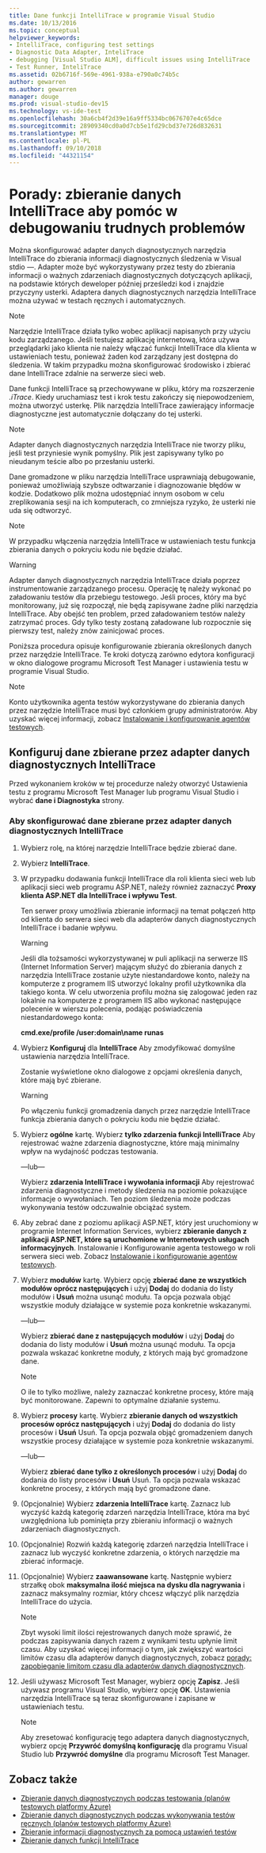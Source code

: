```yaml
---
title: Dane funkcji IntelliTrace w programie Visual Studio
ms.date: 10/13/2016
ms.topic: conceptual
helpviewer_keywords:
- IntelliTrace, configuring test settings
- Diagnostic Data Adapter, InteliTrace
- debugging [Visual Studio ALM], difficult issues using IntelliTrace
- Test Runner, InteliTrace
ms.assetid: 02b6716f-569e-4961-938a-e790a0c74b5c
author: gewarren
ms.author: gewarren
manager: douge
ms.prod: visual-studio-dev15
ms.technology: vs-ide-test
ms.openlocfilehash: 30a6cb4f2d39e16a9ff5334bc0676707e4c65dce
ms.sourcegitcommit: 28909340cd0a0d7cb5e1fd29cbd37e726d832631
ms.translationtype: MT
ms.contentlocale: pl-PL
ms.lasthandoff: 09/10/2018
ms.locfileid: "44321154"
---
```

# <a name="how-to-collect-intellitrace-data-to-help-debug-difficult-issues"></a>Porady: zbieranie danych IntelliTrace aby pomóc w debugowaniu trudnych problemów

Można skonfigurować adapter danych diagnostycznych narzędzia IntelliTrace do zbierania informacji diagnostycznych śledzenia w Visual stdio —. Adapter może być wykorzystywany przez testy do zbierania informacji o ważnych zdarzeniach diagnostycznych dotyczących aplikacji, na podstawie których deweloper później prześledzi kod i znajdzie przyczyny usterki. Adaptera danych diagnostycznych narzędzia IntelliTrace można używać w testach ręcznych i automatycznych.

> [!NOTE]
> Narzędzie IntelliTrace działa tylko wobec aplikacji napisanych przy użyciu kodu zarządzanego. Jeśli testujesz aplikację internetową, która używa przeglądarki jako klienta nie należy włączać funkcji IntelliTrace dla klienta w ustawieniach testu, ponieważ żaden kod zarządzany jest dostępna do śledzenia. W takim przypadku można skonfigurować środowisko i zbierać dane IntelliTrace zdalnie na serwerze sieci web.

Dane funkcji IntelliTrace są przechowywane w pliku, który ma rozszerzenie *.iTrace*. Kiedy uruchamiasz test i krok testu zakończy się niepowodzeniem, można utworzyć usterkę. Plik narzędzia IntelliTrace zawierający informacje diagnostyczne jest automatycznie dołączany do tej usterki.

> [!NOTE]
> Adapter danych diagnostycznych narzędzia IntelliTrace nie tworzy pliku, jeśli test przyniesie wynik pomyślny. Plik jest zapisywany tylko po nieudanym teście albo po przesłaniu usterki.

 Dane gromadzone w pliku narzędzia IntelliTrace usprawniają debugowanie, ponieważ umożliwiają szybsze odtwarzanie i diagnozowanie błędów w kodzie. Dodatkowo plik można udostępniać innym osobom w celu zreplikowania sesji na ich komputerach, co zmniejsza ryzyko, że usterki nie uda się odtworzyć.

> [!NOTE]
> W przypadku włączenia narzędzia IntelliTrace w ustawieniach testu funkcja zbierania danych o pokryciu kodu nie będzie działać.

> [!WARNING]
> Adapter danych diagnostycznych narzędzia IntelliTrace działa poprzez instrumentowanie zarządzanego procesu. Operację tę należy wykonać po załadowaniu testów dla przebiegu testowego. Jeśli proces, który ma być monitorowany, już się rozpoczął, nie będą zapisywane żadne pliki narzędzia IntelliTrace. Aby obejść ten problem, przed załadowaniem testów należy zatrzymać proces. Gdy tylko testy zostaną załadowane lub rozpocznie się pierwszy test, należy znów zainicjować proces.

 Poniższa procedura opisuje konfigurowanie zbierania określonych danych przez narzędzie IntelliTrace. Te kroki dotyczą zarówno edytora konfiguracji w okno dialogowe programu Microsoft Test Manager i ustawienia testu w programie Visual Studio.

> [!NOTE]
> Konto użytkownika agenta testów wykorzystywane do zbierania danych przez narzędzie IntelliTrace musi być członkiem grupy administratorów. Aby uzyskać więcej informacji, zobacz [Instalowanie i konfigurowanie agentów testowych](../test/lab-management/install-configure-test-agents.md).

## <a name="configure-the-data-to-collect-with-the-intellitrace-diagnostic-data-adapter"></a>Konfiguruj dane zbierane przez adapter danych diagnostycznych IntelliTrace

Przed wykonaniem kroków w tej procedurze należy otworzyć Ustawienia testu z programu Microsoft Test Manager lub programu Visual Studio i wybrać **dane i Diagnostyka** strony.

### <a name="to-configure-the-data-to-collect-with-the-intellitrace-diagnostic-data-adapter"></a>Aby skonfigurować dane zbierane przez adapter danych diagnostycznych IntelliTrace

1.  Wybierz rolę, na której narzędzie IntelliTrace będzie zbierać dane.

2.  Wybierz **IntelliTrace**.

3.  W przypadku dodawania funkcji IntelliTrace dla roli klienta sieci web lub aplikacji sieci web programu ASP.NET, należy również zaznaczyć **Proxy klienta ASP.NET dla IntelliTrace i wpływu Test**.

     Ten serwer proxy umożliwia zbieranie informacji na temat połączeń http od klienta do serwera sieci web dla adapterów danych diagnostycznych IntelliTrace i badanie wpływu.

    > [!WARNING]
    > Jeśli dla tożsamości wykorzystywanej w puli aplikacji na serwerze IIS (Internet Information Server) mającym służyć do zbierania danych z narzędzia IntelliTrace zostanie użyte niestandardowe konto, należy na komputerze z programem IIS utworzyć lokalny profil użytkownika dla takiego konta. W celu utworzenia profilu można się zalogować jeden raz lokalnie na komputerze z programem IIS albo wykonać następujące polecenie w wierszu polecenia, podając poświadczenia niestandardowego konta:
    >
    > **cmd.exe/profile /user:domain\name runas**

4.  Wybierz **Konfiguruj** dla **IntelliTrace** Aby zmodyfikować domyślne ustawienia narzędzia IntelliTrace.

     Zostanie wyświetlone okno dialogowe z opcjami określenia danych, które mają być zbierane.

    > [!WARNING]
    > Po włączeniu funkcji gromadzenia danych przez narzędzie IntelliTrace funkcja zbierania danych o pokryciu kodu nie będzie działać.

5.  Wybierz **ogólne** kartę. Wybierz **tylko zdarzenia funkcji IntelliTrace** Aby rejestrować ważne zdarzenia diagnostyczne, które mają minimalny wpływ na wydajność podczas testowania.

     —lub—

     Wybierz **zdarzenia IntelliTrace i wywołania informacji** Aby rejestrować zdarzenia diagnostyczne i metody śledzenia na poziomie pokazujące informacje o wywołaniach. Ten poziom śledzenia może podczas wykonywania testów odczuwalnie obciążać system.

6.  Aby zebrać dane z poziomu aplikacji ASP.NET, który jest uruchomiony w programie Internet Information Services, wybierz **zbieranie danych z aplikacji ASP.NET, które są uruchomione w Internetowych usługach informacyjnych**. Instalowanie i Konfigurowanie agenta testowego w roli serwera sieci web. Zobacz [Instalowanie i konfigurowanie agentów testowych](../test/lab-management/install-configure-test-agents.md).

7.  Wybierz **modułów** kartę. Wybierz opcję **zbierać dane ze wszystkich modułów oprócz następujących** i użyj **Dodaj** do dodania do listy modułów i **Usuń** można usunąć modułu. Ta opcja pozwala objąć wszystkie moduły działające w systemie poza konkretnie wskazanymi.

     —lub—

     Wybierz **zbierać dane z następujących modułów** i użyj **Dodaj** do dodania do listy modułów i **Usuń** można usunąć modułu. Ta opcja pozwala wskazać konkretne moduły, z których mają być gromadzone dane.

    > [!NOTE]
    > O ile to tylko możliwe, należy zaznaczać konkretne procesy, które mają być monitorowane. Zapewni to optymalne działanie systemu.

8.  Wybierz **procesy** kartę. Wybierz **zbieranie danych od wszystkich procesów oprócz następujących** i użyj **Dodaj** do dodania do listy procesów i **Usuń** Usuń. Ta opcja pozwala objąć gromadzeniem danych wszystkie procesy działające w systemie poza konkretnie wskazanymi.

     —lub—

     Wybierz **zbierać dane tylko z określonych procesów** i użyj **Dodaj** do dodania do listy procesów i **Usuń** Usuń. Ta opcja pozwala wskazać konkretne procesy, z których mają być gromadzone dane.

9. (Opcjonalnie) Wybierz **zdarzenia IntelliTrace** kartę. Zaznacz lub wyczyść każdą kategorię zdarzeń narzędzia IntelliTrace, która ma być uwzględniona lub pominięta przy zbieraniu informacji o ważnych zdarzeniach diagnostycznych.

10. (Opcjonalnie) Rozwiń każdą kategorię zdarzeń narzędzia IntelliTrace i zaznacz lub wyczyść konkretne zdarzenia, o których narzędzie ma zbierać informacje.

11. (Opcjonalnie) Wybierz **zaawansowane** kartę. Następnie wybierz strzałkę obok **maksymalna ilość miejsca na dysku dla nagrywania** i zaznacz maksymalny rozmiar, który chcesz włączyć plik narzędzia IntelliTrace do użycia.

    > [!NOTE]
    > Zbyt wysoki limit ilości rejestrowanych danych może sprawić, że podczas zapisywania danych razem z wynikami testu upłynie limit czasu. Aby uzyskać więcej informacji o tym, jak zwiększyć wartości limitów czasu dla adapterów danych diagnostycznych, zobacz [porady: zapobieganie limitom czasu dla adapterów danych diagnostycznych](../test/how-to-prevent-time-outs-for-diagnostic-data-adapters.md).

12. Jeśli używasz Microsoft Test Manager, wybierz opcję **Zapisz**. Jeśli używasz programu Visual Studio, wybierz opcję **OK**. Ustawienia narzędzia IntelliTrace są teraz skonfigurowane i zapisane w ustawieniach testu.

    > [!NOTE]
    > Aby zresetować konfigurację tego adaptera danych diagnostycznych, wybierz opcję **Przywróć domyślną konfigurację** dla programu Visual Studio lub **Przywróć domyślne** dla programu Microsoft Test Manager.

## <a name="see-also"></a>Zobacz także

- [Zbieranie danych diagnostycznych podczas testowania (planów testowych platformy Azure)](/azure/devops/test/collect-diagnostic-data?view=vsts)
- [Zbieranie danych diagnostycznych podczas wykonywania testów ręcznych (planów testowych platformy Azure)](/azure/devops/test/mtm/collect-more-diagnostic-data-in-manual-tests?view=vsts)
- [Zbieranie informacji diagnostycznych za pomocą ustawień testów](../test/collect-diagnostic-information-using-test-settings.md)
- [Zbieranie danych funkcji IntelliTrace](../test/how-to-collect-intellitrace-data-to-help-debug-difficult-issues.md)